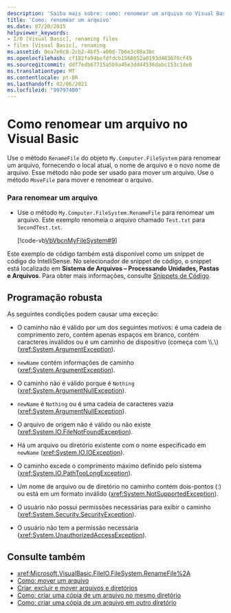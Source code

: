 ```yaml
---
description: 'Saiba mais sobre: como: renomear um arquivo no Visual Basic'
title: 'Como: renomear um arquivo'
ms.date: 07/20/2015
helpviewer_keywords:
- I/O [Visual Basic], renaming files
- files [Visual Basic], renaming
ms.assetid: 0ea7e0c8-2cb2-4bf5-a00d-7b6e3c08a3bc
ms.openlocfilehash: cf182fa94befdfdcb1568052a0193d483670cf49
ms.sourcegitcommit: ddf7edb67715a5b9a45e3dd44536dabc153c1de0
ms.translationtype: MT
ms.contentlocale: pt-BR
ms.lasthandoff: 02/06/2021
ms.locfileid: "99797400"
---
```

# <a name="how-to-rename-a-file-in-visual-basic"></a>Como renomear um arquivo no Visual Basic

Use o método `RenameFile` do objeto `My.Computer.FileSystem` para renomear um arquivo, fornecendo o local atual, o nome de arquivo e o novo nome de arquivo. Esse método não pode ser usado para mover um arquivo. Use o método `MoveFile` para mover e renomear o arquivo.  
  
### <a name="to-rename-a-file"></a>Para renomear um arquivo  
  
- Use o método `My.Computer.FileSystem.RenameFile` para renomear um arquivo. Este exemplo renomeia o arquivo chamado `Test.txt` para `SecondTest.txt`.  
  
     [!code-vb[VbVbcnMyFileSystem#9](~/samples/snippets/visualbasic/VS_Snippets_VBCSharp/VbVbcnMyFileSystem/VB/Class1.vb#9)]  
  
 Este exemplo de código também está disponível como um snippet de código do IntelliSense. No selecionador de snippet de código, o snippet está localizado em **Sistema de Arquivos – Processando Unidades, Pastas e Arquivos**. Para obter mais informações, consulte [Snippets de Código](/visualstudio/ide/code-snippets).  
  
## <a name="robust-programming"></a>Programação robusta  

 As seguintes condições podem causar uma exceção:  
  
- O caminho não é válido por um dos seguintes motivos: é uma cadeia de comprimento zero, contém apenas espaços em branco, contém caracteres inválidos ou é um caminho de dispositivo (começa com \\\\.\\) (<xref:System.ArgumentException>).  
  
- `newName` contém informações de caminho (<xref:System.ArgumentException>).  
  
- O caminho não é válido porque é `Nothing` (<xref:System.ArgumentNullException>).  
  
- `newName` é `Nothing` ou é uma cadeia de caracteres vazia (<xref:System.ArgumentNullException>).  
  
- O arquivo de origem não é válido ou não existe (<xref:System.IO.FileNotFoundException>).  
  
- Há um arquivo ou diretório existente com o nome especificado em `newName` (<xref:System.IO.IOException>).  
  
- O caminho excede o comprimento máximo definido pelo sistema (<xref:System.IO.PathTooLongException>).  
  
- Um nome de arquivo ou de diretório no caminho contém dois-pontos (:) ou está em um formato inválido (<xref:System.NotSupportedException>).  
  
- O usuário não possui permissões necessárias para exibir o caminho (<xref:System.Security.SecurityException>).  
  
- O usuário não tem a permissão necessária (<xref:System.UnauthorizedAccessException>).  
  
## <a name="see-also"></a>Consulte também

- <xref:Microsoft.VisualBasic.FileIO.FileSystem.RenameFile%2A>
- [Como: mover um arquivo](how-to-move-a-file.md)
- [Criar, excluir e mover arquivos e diretórios](creating-deleting-and-moving-files-and-directories.md)
- [Como: criar uma cópia de um arquivo no mesmo diretório](how-to-create-a-copy-of-a-file-in-the-same-directory.md)
- [Como: criar uma cópia de um arquivo em outro diretório](how-to-create-a-copy-of-a-file-in-a-different-directory.md)
